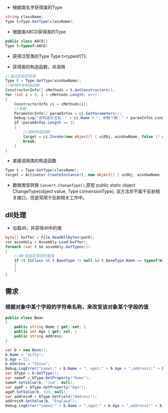 - 根据类名字获得类的Type

```csharp
string className;
Type t=Type.GetType(className);
```

- 根据类ABCD获得类的Type
```csharp
public class ABCD{}
Type t=typeof(ABCD)
```

- 获得泛型类的Type
Type t=typeof(T);


- 获得类的构造函数，并调用
```csharp
//通过反射获得类
Type t = Type.GetType(windowName);
//获得所有构造函数
ConstructorInfo[] cMethods = t.GetConstructors();
for (int i = 0; i < cMethods.Length; i++)
{
    ConstructorInfo ci = cMethods[i];
    //参数
    ParameterInfo[] paramInfos = ci.GetParameters();
    Debug.Log("该构造方法名：" + ci.Name + ", 参数个数：" + paramInfos.Length);
    if (paramInfos.Length == 3)
    {        
        //调用构造函数                    
        target = ci.Invoke(new object[] { uiObj, windowName, false }) as Window;
        break;
    }
}
```

- 直接调用类的构造函数

```csharp
Type t = Type.GetType(className);
target = Activator.CreateInstance(t, new object[] { uiObj, windowName }) as Window;
```

- 数据类型转换
``Convert.ChangeType()``,原型 public static object ChangeType(object value, Type conversionType);
该方法并不属于反射相关接口，但是常用于反射相关工作中。

## dll处理
- 加载dll，并获得dll中的类
```csharp
byte[] buffer = File.ReadAllBytes(path);
var assembly = Assembly.Load(buffer);
foreach (var t in assembly.GetTypes())
{
    //类+有指定类型的基类
    if (t.IsClass && t.BaseType != null && t.BaseType.Name == typeof(Window).Name)
    {         
    }
}
```

## 需求
### 根据对象中某个字段的字符串名称，来改变该对象某个字段的值
```csharp
public class Bean
{
    public string Name { get; set; }
    public int Age { get; set; }
    public string Address;
}

var b = new Bean();
b.Name = "zcfly";
b.Age = 12;
b.Address = "China";
Debug.LogError("name1:" + b.Name + ", age1:" + b.Age + ",address1:" + b.Address);
var bType = b.GetType();
var nameP = bType.GetProperty("Name");
nameP.SetValue(b, "Jim", null);
var ageP = bType.GetProperty("Age");
ageP.SetValue(b, 333, null);
var addressM = bType.GetField("Address");
addressM.SetValue(b, "England");
Debug.LogError("name2:" + b.Name + ",age2:" + b.Age + ",address2:" + b.Address);
```


